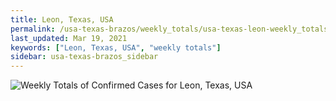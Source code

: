 ```yaml
---
title: Leon, Texas, USA
permalink: /usa-texas-brazos/weekly_totals/usa-texas-leon-weekly_totals.html
last_updated: Mar 19, 2021
keywords: ["Leon, Texas, USA", "weekly totals"]
sidebar: usa-texas-brazos_sidebar
---
```


![Weekly Totals of Confirmed Cases for Leon, Texas, USA](/covid_tracker/images/graphs/usa-texas-leon-weekly_totals_graph.png)
